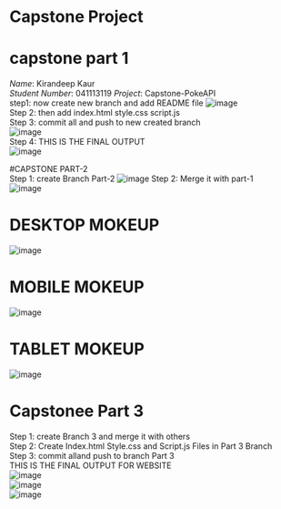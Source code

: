 # Capstone Project
# capstone part 1
*Name*: Kirandeep Kaur  
*Student Number*: 041113119 
*Project*: Capstone-PokeAPI <br>
step1: now create new branch and add README file 
![image](https://github.com/Kiran2300/Kiran2300-mtm6302-capstone-Kiran2300-/assets/134239892/a8469458-d051-445e-ac63-5c18c1eed7a1) <br>
Step 2: then add index.html style.css script.js <br>
Step 3: commit all and push to new created branch <br>
![image](https://github.com/Kiran2300/Kiran2300-mtm6302-capstone-Kiran2300-/assets/134239892/a3dad2cf-bd6d-4904-9ff0-92460aa9a4f2) <br>
Step 4: THIS IS THE FINAL OUTPUT <br>
![image](https://github.com/Kiran2300/Kiran2300-mtm6302-capstone-Kiran2300-/assets/134239892/8960759e-4f6d-4857-8048-8cd3dd2a6934)

#CAPSTONE PART-2 <br>
Step 1: create Branch Part-2
![image](https://github.com/Kiran2300/Kiran2300-mtm6302-capstone-Kiran2300-/assets/134239892/f2e234d8-e2cf-48f3-a68e-d6224e065d0d)
Step 2: Merge it with part-1 <br>
![image](https://github.com/Kiran2300/Kiran2300-mtm6302-capstone-Kiran2300-/assets/134239892/f525902a-428d-4928-8d72-2329cfee160e) <br>
# DESKTOP MOKEUP <br>
![image](https://github.com/Kiran2300/Kiran2300-mtm6302-capstone-Kiran2300-/assets/134239892/330d85f8-a034-4402-9ad1-c0240855541b) <br>
# MOBILE MOKEUP <br>
![image](https://github.com/Kiran2300/Kiran2300-mtm6302-capstone-Kiran2300-/assets/134239892/b3d1d096-7cc9-47b7-80aa-f5bf50c7aefc) <br>
# TABLET MOKEUP <br>
![image](https://github.com/Kiran2300/Kiran2300-mtm6302-capstone-Kiran2300-/assets/134239892/95e09414-bcff-4d02-8240-e7f23b7bdfc6) <br>
# Capstonee Part 3
Step 1: create Branch 3 and merge it with others <br>
Step 2: Create Index.html Style.css and Script.js Files in Part 3 Branch <br>
Step 3: commit alland push to branch Part 3 <br>
THIS IS THE FINAL OUTPUT FOR WEBSITE <br>
![image](https://github.com/Kiran2300/Kiran2300-mtm6302-capstone-Kiran2300-/assets/134239892/d8eae036-b8d0-462a-9a9d-00233e1b88ca) <br>
![image](https://github.com/Kiran2300/Kiran2300-mtm6302-capstone-Kiran2300-/assets/134239892/ca38e783-45b0-4097-98e8-4aa7ec69cd85) <br>
![image](https://github.com/Kiran2300/Kiran2300-mtm6302-capstone-Kiran2300-/assets/134239892/191005b2-9dc4-425f-b982-caed5e501a46)







